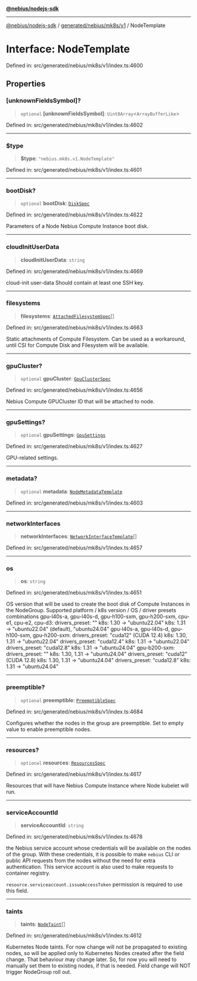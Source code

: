 [**@nebius/nodejs-sdk**](../../../../../README.md)

---

[@nebius/nodejs-sdk](../../../../../README.md) / [generated/nebius/mk8s/v1](../README.md) / NodeTemplate

# Interface: NodeTemplate

Defined in: src/generated/nebius/mk8s/v1/index.ts:4600

## Properties

### \[unknownFieldsSymbol\]?

> `optional` **\[unknownFieldsSymbol\]**: `Uint8Array`\<`ArrayBufferLike`\>

Defined in: src/generated/nebius/mk8s/v1/index.ts:4602

---

### $type

> **$type**: `"nebius.mk8s.v1.NodeTemplate"`

Defined in: src/generated/nebius/mk8s/v1/index.ts:4601

---

### bootDisk?

> `optional` **bootDisk**: [`DiskSpec`](DiskSpec.md)

Defined in: src/generated/nebius/mk8s/v1/index.ts:4622

Parameters of a Node Nebius Compute Instance boot disk.

---

### cloudInitUserData

> **cloudInitUserData**: `string`

Defined in: src/generated/nebius/mk8s/v1/index.ts:4669

cloud-init user-data
Should contain at least one SSH key.

---

### filesystems

> **filesystems**: [`AttachedFilesystemSpec`](AttachedFilesystemSpec.md)[]

Defined in: src/generated/nebius/mk8s/v1/index.ts:4663

Static attachments of Compute Filesystem.
Can be used as a workaround, until CSI for Compute Disk and Filesystem will be available.

---

### gpuCluster?

> `optional` **gpuCluster**: [`GpuClusterSpec`](GpuClusterSpec.md)

Defined in: src/generated/nebius/mk8s/v1/index.ts:4656

Nebius Compute GPUCluster ID that will be attached to node.

---

### gpuSettings?

> `optional` **gpuSettings**: [`GpuSettings`](GpuSettings.md)

Defined in: src/generated/nebius/mk8s/v1/index.ts:4627

GPU-related settings.

---

### metadata?

> `optional` **metadata**: [`NodeMetadataTemplate`](NodeMetadataTemplate.md)

Defined in: src/generated/nebius/mk8s/v1/index.ts:4603

---

### networkInterfaces

> **networkInterfaces**: [`NetworkInterfaceTemplate`](NetworkInterfaceTemplate.md)[]

Defined in: src/generated/nebius/mk8s/v1/index.ts:4657

---

### os

> **os**: `string`

Defined in: src/generated/nebius/mk8s/v1/index.ts:4651

OS version that will be used to create the boot disk of Compute Instances in the NodeGroup.
Supported platform / k8s version / OS / driver presets combinations
gpu-l40s-a, gpu-l40s-d, gpu-h100-sxm, gpu-h200-sxm, cpu-e1, cpu-e2, cpu-d3:
drivers_preset: ""
k8s: 1.30 → "ubuntu22.04"
k8s: 1.31 → "ubuntu22.04" (default), "ubuntu24.04"
gpu-l40s-a, gpu-l40s-d, gpu-h100-sxm, gpu-h200-sxm:
drivers_preset: "cuda12" (CUDA 12.4)
k8s: 1.30, 1.31 → "ubuntu22.04"
drivers_preset: "cuda12.4"
k8s: 1.31 → "ubuntu22.04"
drivers_preset: "cuda12.8"
k8s: 1.31 → "ubuntu24.04"
gpu-b200-sxm:
drivers_preset: ""
k8s: 1.30, 1.31 → "ubuntu24.04"
drivers_preset: "cuda12" (CUDA 12.8)
k8s: 1.30, 1.31 → "ubuntu24.04"
drivers_preset: "cuda12.8"
k8s: 1.31 → "ubuntu24.04"

---

### preemptible?

> `optional` **preemptible**: [`PreemptibleSpec`](PreemptibleSpec.md)

Defined in: src/generated/nebius/mk8s/v1/index.ts:4684

Configures whether the nodes in the group are preemptible.
Set to empty value to enable preemptible nodes.

---

### resources?

> `optional` **resources**: [`ResourcesSpec`](ResourcesSpec.md)

Defined in: src/generated/nebius/mk8s/v1/index.ts:4617

Resources that will have Nebius Compute Instance where Node kubelet will run.

---

### serviceAccountId

> **serviceAccountId**: `string`

Defined in: src/generated/nebius/mk8s/v1/index.ts:4678

the Nebius service account whose credentials will be available on the nodes of the group.
With these credentials, it is possible to make `nebius` CLI or public API requests from the nodes without the need for extra authentication.
This service account is also used to make requests to container registry.

`resource.serviceaccount.issueAccessToken` permission is required to use this field.

---

### taints

> **taints**: [`NodeTaint`](NodeTaint.md)[]

Defined in: src/generated/nebius/mk8s/v1/index.ts:4612

Kubernetes Node taints.
For now change will not be propagated to existing nodes, so will be applied only to Kubernetes Nodes created after the field change.
That behaviour may change later.
So, for now you will need to manually set them to existing nodes, if that is needed.
Field change will NOT trigger NodeGroup roll out.
